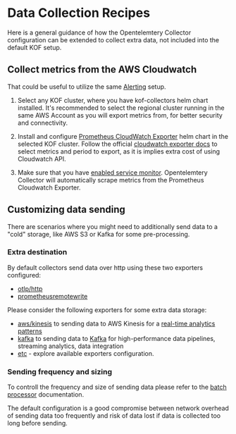 # Data Collection Recipes

Here is a general guidance of how the Opentelemtery Collector configuration can be extended to collect extra data, not included into the default KOF setup.

## Collect metrics from the AWS Cloudwatch

That could be useful to utilize the same [Alerting](https://docs.k0rdent.io/next/admin/kof/kof-alerts/) setup.

1. Select any KOF cluster, where you have kof-collectors helm chart installed. It's recommended to select the regional cluster running in the same AWS Account as you will export metrics from, for better security and connectivity.

1. Install and configure [Prometheus CloudWatch Exporter](https://github.com/prometheus-community/helm-charts/tree/main/charts/prometheus-cloudwatch-exporter) helm chart in the selected KOF cluster. Follow the official [cloudwatch exporter docs](https://github.com/prometheus/cloudwatch_exporter) to select metrics and period to export, as it is implies extra cost of using Cloudwatch API.

1. Make sure that you have [enabled service monitor](https://github.com/prometheus-community/helm-charts/blob/dbe51c19ee2003ce7d268efa0486b9fa4027fb85/charts/prometheus-cloudwatch-exporter/values.yaml#L159). Opentelemtery Collector will automatically scrape metrics from the Prometheus Cloudwatch Exporter.

## Customizing data sending

There are scenarios where you might need to additionally send data to a "cold" storage, like AWS S3 or Kafka for some pre-processing.

### Extra destination

By default collectors send data over http using these two exporters configured:

  - [otlp/http](https://github.com/open-telemetry/opentelemetry-collector/tree/main/exporter/otlphttpexporter)
  - [prometheusremotewrite](https://github.com/open-telemetry/opentelemetry-collector-contrib/tree/main/exporter/prometheusremotewriteexporter)

Please consider the following exporters for some extra data storage:

  - [aws/kinesis](https://github.com/open-telemetry/opentelemetry-collector-contrib/blob/main/exporter/awskinesisexporter/) to sending data to AWS Kinesis for a [real-time analytics patterns](https://aws.amazon.com/blogs/big-data/architectural-patterns-for-real-time-analytics-using-amazon-kinesis-data-streams-part-1/)
  - [kafka](https://github.com/open-telemetry/opentelemetry-collector-contrib/tree/main/exporter/kafkaexporter) to sending data to [Kafka](https://kafka.apache.org/) for high-performance data pipelines, streaming analytics, data integration
  - [etc](https://github.com/open-telemetry/opentelemetry-collector/blob/main/exporter/README.md) - explore available exporters configuration.

### Sending frequency and sizing

To controll the frequency and size of sending data please refer to the [batch processor](https://github.com/open-telemetry/opentelemetry-collector/tree/main/processor/batchprocessor) documentation.

The default configuration is a good compromise between network overhead of sending data too frequently and risk of data lost if data is collected too long before sending.
